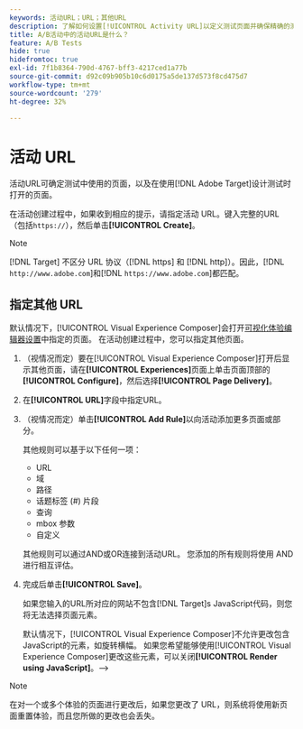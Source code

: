 ```yaml
---
keywords: 活动URL；URL；其他URL
description: 了解如何设置[!UICONTROL Activity URL]以定义测试页面并确保精确的测试设计。
title: A/B活动中的活动URL是什么？
feature: A/B Tests
hide: true
hidefromtoc: true
exl-id: 7f1b8364-790d-4767-bff3-4217ced1a77b
source-git-commit: d92c09b905b10c6d0175a5de137d573f8cd475d7
workflow-type: tm+mt
source-wordcount: '279'
ht-degree: 32%

---
```


# 活动 URL

活动URL可确定测试中使用的页面，以及在使用[!DNL Adobe Target]设计测试时打开的页面。

在活动创建过程中，如果收到相应的提示，请指定活动 URL。键入完整的URL（包括`https://`），然后单击&#x200B;**[!UICONTROL Create]**。

>[!NOTE]
>
>[!DNL Target] 不区分 URL 协议（[!DNL https] 和 [!DNL http]）。因此，[!DNL `http://www.adobe.com`]和[!DNL `https://www.adobe.com`]都匹配。

## 指定其他 URL

默认情况下，[!UICONTROL Visual Experience Composer]会打开[可视化体验编辑器设置](/help/main/administrating-target/visual-experience-composer-set-up.md)中指定的页面。 在活动创建过程中，您可以指定其他页面。

1. （视情况而定）要在[!UICONTROL Visual Experience Composer]打开后显示其他页面，请在&#x200B;**[!UICONTROL Experiences]**&#x200B;页面上单击页面顶部的&#x200B;**[!UICONTROL Configure]**，然后选择&#x200B;**[!UICONTROL Page Delivery]**。

1. 在&#x200B;**[!UICONTROL URL]**&#x200B;字段中指定URL。

1. （视情况而定）单击&#x200B;**[!UICONTROL Add Rule]**&#x200B;以向活动添加更多页面或部分。

   其他规则可以基于以下任何一项：

   * URL
   * 域
   * 路径
   * 话题标签 (#) 片段
   * 查询
   * mbox 参数
   * 自定义

   其他规则可以通过AND或OR连接到活动URL。 您添加的所有规则将使用 AND 进行相互评估。

1. 完成后单击&#x200B;**[!UICONTROL Save]**。

   如果您输入的URL所对应的网站不包含[!DNL Target]s JavaScript代码，则您将无法选择页面元素。

   默认情况下，[!UICONTROL Visual Experience Composer]不允许更改包含JavaScript的元素，如旋转横幅。 如果您希望能够使用[!UICONTROL Visual Experience Composer]更改这些元素，可以关闭&#x200B;**[!UICONTROL Render using JavaScript]**。—>

>[!NOTE]
>
>在对一个或多个体验的页面进行更改后，如果您更改了 URL，则系统将使用新页面重置体验，而且您所做的更改也会丢失。
